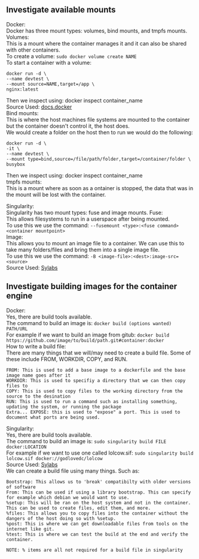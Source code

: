 ## Investigate available mounts
Docker:  
Docker has three mount types: volumes, bind mounts, and tmpfs mounts.  
Volumes:  
This is a mount where the container manages it and it can also be shared with other containers.  
To create a volume: ```sudo docker volume create NAME```  
To start a container with a volume:  
```
docker run -d \
--name devtest \
--mount source=NAME,target=/app \
nginx:latest
```  
Then we inspect using: docker inspect container_name  
Source Used: [docs.docker](https://docs.docker.com/storage/volumes/)  
Bind mounts:  
This is where the host machines file systems are mounted to the container but the container doesn't control it, the host does.  
We would create a folder on the host then to run we would do the following:  
```
docker run -d \
-it \
--name devtest \
--mount type=bind,source=/file/path/folder,target=/container/folder \
busybox
```  
Then we inspect using: docker inspect container_name  
tmpfs mounts:  
This is a mount where as soon as a ontainer is stopped, the data that was in the mount will be lost with the container.  

Singularity:  
Singularity has two mount types: fuse and image mounts.
Fuse:  
This allows filesystems to run in a userspace after being mounted.  
To use this we use the command: 
```--fusemount <type>:<fuse command> <container mountpoint>```  
Image:  
This allows you to mount an image file to a container. We can use this to take many folders/files and bring them into a single image file.  
To use this we use the command: ```-B <image-file>:<dest>:image-src=<source>```  
Source Used: [Sylabs](https://sylabs.io/guides/3.7/user-guide/bind_paths_and_mounts.html)

## Investigate building images for the container engine
Docker:  
Yes, there are build tools available.  
The command to build an image is: ```docker build (options wanted) PATH/URL```  
For example if we want to build an image from gitub: ```docker build https://github.com/image/to/build/path.git#container:docker```  
How to write a build file:  
There are many things that we will/may need to create a build file. Some of these include FROM, WORKDIR, COPY, and RUN.  
```
FROM: This is used to add a base image to a dockerfile and the base image name goes after it  
WORKDIR: This is used to specifiy a directory that we can then copy files to  
COPY: This is used to copy files to the working directory from the source to the desination  
RUN: This is used to run a command such as installing something, updating the system, or running the package  
Extra... EXPOSE: this is used to "expose" a port. This is used to document what ports are being used.  
```
Singularity:  
Yes, there are build tools available.  
The command to build an image is: ```sudo singularity build FILE docker:LOCATION```  
For example if we want to use one called lolcow.sif: ```sudo singularity build lolcow.sif docker://godlovedc/lolcow```  
Source Used: [Sylabs](https://sylabs.io/guides/3.0/user-guide/build_a_container.html)  
We can create a build file using many things. Such as:
```
Bootstrap: This allows us to 'break' compatibilty with older versions of software
From: This can be used if using a library bootstrap. This can specify for example which debian we would want to use.
%setup: This will be ran on the host system and not in the container. This can be used to create files, edit them, and more.
%files: This allows you to copy files into the container without the dangers of the host doing so with %setup.
%post: This is where we can get downloadable files from tools on the internet like git.
%test: This is where we can test the build at the end and verify the container.

NOTE: % items are all not required for a build file in singularity
```